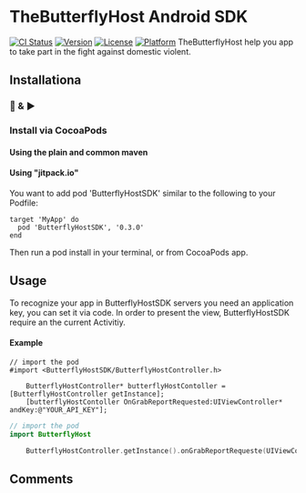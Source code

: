 # TheButterflyHost Android SDK
[![CI Status](https://img.shields.io/travis/avielBS/Butterfly.svg?style=flat)](https://travis-ci.org/avielBS/Butterfly)
[![Version](https://img.shields.io/cocoapods/v/Butterfly.svg?style=flat)](https://cocoapods.org/pods/Butterfly)
[![License](https://img.shields.io/cocoapods/l/Butterfly.svg?style=flat)](https://cocoapods.org/pods/Butterfly)
[![Platform](https://img.shields.io/cocoapods/p/Butterfly.svg?style=flat)](https://cocoapods.org/pods/Butterfly)
TheButterflyHost help you app to take part in the fight against domestic violent.


## Installationa
### 🔌 & ▶️

### Install via CocoaPods


#### Using the plain and common maven

#### Using "jitpack.io"

You want to add pod 'ButterflyHostSDK' similar to the following to your Podfile:

```
target 'MyApp' do
  pod 'ButterflyHostSDK', '0.3.0'
end

```

Then run a pod install in your terminal, or from CocoaPods app.


## Usage

To recognize your app in ButterflyHostSDK servers you need an application key, you can set it via code.
In order to present the view, ButterflyHostSDK require an the current Activitiy.

#### Example

```Objective - c
// import the pod
#import <ButterflyHostSDK/ButterflyHostController.h>

    ButterflyHostController* butterflyHostContoller = [ButterflyHostController getInstance];
    [butterflyHostContoller OnGrabReportRequested:UIViewController* andKey:@"YOUR_API_KEY"];

```

```Swift
// import the pod
import ButterflyHost

    ButterflyHostController.getInstance().onGrabReportRequeste(UIViewController, andKey:"YOUR_API_KEY")


```

## Comments

